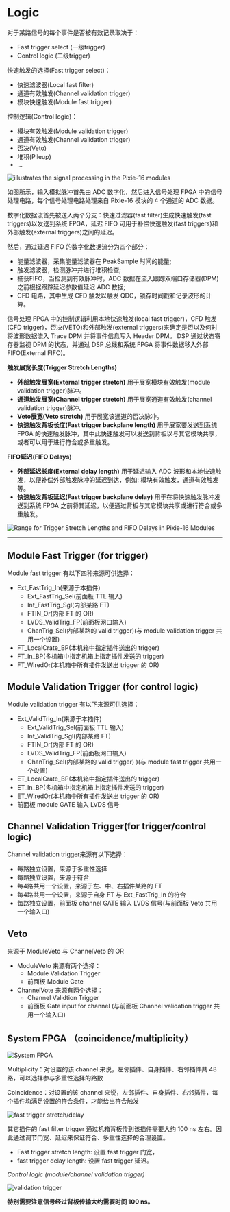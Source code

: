 <!-- Logic.md --- 
;; 
;; Description: 
;; Author: Hongyi Wu(吴鸿毅)
;; Email: wuhongyi@qq.com 
;; Created: 六 5月 26 09:17:06 2018 (+0800)
;; Last-Updated: 日 5月 19 21:43:00 2019 (+0800)
;;           By: Hongyi Wu(吴鸿毅)
;;     Update #: 11
;; URL: http://wuhongyi.cn -->

# Logic

<!-- toc -->

对于某路信号的每个事件是否被有效记录取决于：
- Fast trigger select (一级trigger)
- Control logic (二级trigger)

快速触发的选择(Fast trigger select)：
- 快速滤波器(Local fast filter)
- 通道有效触发(Channel validation trigger)
- 模块快速触发(Module fast trigger)

控制逻辑(Control logic)：
- 模块有效触发(Module validation trigger)
- 通道有效触发(Channel validation trigger)
- 否决(Veto)
- 堆积(Pileup)
- ...

![illustrates the signal processing in the Pixie-16 modules](/img/illustratesthesignalprocessinginthepixie16modules.png)

如图所示，输入模拟脉冲首先由 ADC 数字化，然后进入信号处理 FPGA 中的信号处理电路，每个信号处理电路处理来自 Pixie-16 模块的 4 个通道的 ADC 数据。

数字化数据流首先被送入两个分支：快速过滤器(fast filter)生成快速触发(fast triggers)以发送到系统 FPGA，延迟 FIFO 可用于补偿快速触发(fast triggers)和外部触发(external triggers)之间的延迟。

然后，通过延迟 FIFO 的数字化数据流分为四个部分：
 - 能量滤波器，采集能量滤波器在 PeakSample 时间的能量;
 - 触发滤波器，检测脉冲并进行堆积检查;
 - 捕获FIFO，当检测到有效脉冲时，ADC 数据在流入跟踪双端口存储器(DPM)之前根据跟踪延迟参数值延迟 ADC 数据;
 - CFD 电路，其中生成 CFD 触发以触发 QDC，锁存时间戳和记录波形的计算。

信号处理 FPGA 中的控制逻辑利用本地快速触发(local fast trigger)，CFD 触发(CFD trigger)，否决(VETO)和外部触发(external triggers)来确定是否以及何时将波形数据流入 Trace DPM 并将事件信息写入 Header DPM。 DSP 通过状态寄存器监视 DPM 的状态，并通过 DSP 总线和系统 FPGA 将事件数据移入外部FIFO(External FIFO)。



**触发展宽长度(Trigger Stretch Lengths)**

- **外部触发展宽(External trigger stretch)** 用于展宽模块有效触发(module validation trigger)脉冲。
- **通道触发展宽(Channel trigger stretch)** 用于展宽通道有效触发(channel validation trigger)脉冲。
- **Veto展宽(Veto stretch)** 用于展宽该通道的否决脉冲。
- **快速触发背板长度(Fast trigger backplane length)** 用于展宽要发送到系统 FPGA 的快速触发脉冲，其中此快速触发可以发送到背板以与其它模块共享，或者可以用于进行符合或多重触发。


**FIFO延迟(FIFO Delays)**

- **外部延迟长度(External delay length)** 用于延迟输入 ADC 波形和本地快速触发，以便补偿外部触发脉冲的延迟到达，例如: 模块有效触发，通道有效触发等。
- **快速触发背板延迟(Fast trigger backplane delay)** 用于在将快速触发脉冲发送到系统 FPGA 之前将其延迟，以便通过背板与其它模块共享或进行符合或多重触发。

![Range for Trigger Stretch Lengths and FIFO Delays in Pixie-16 Modules](/img/rangefortriggerstretchlengthsandfifodelayinpixie16modules.png)

-----

## Module Fast Trigger (for trigger)

Module fast trigger 有以下四种来源可供选择：
- Ext_FastTrig_In(来源于本插件)
	- Ext_FastTrig_Sel(前面板 TTL 输入)
	- Int_FastTrig_Sgl(内部某路 FT)
	- FTIN_Or(内部 FT 的 OR)
	- LVDS_ValidTrig_FP(前面板网口输入)
	- ChanTrig_Sel(内部某路的 valid trigger)(与 module validation trigger 共用一个设置)
- FT_LocalCrate_BP(本机箱中指定插件送出的 trigger)
- FT_In_BP(多机箱中指定机箱上指定插件发送的 trigger)
- FT_WiredOr(本机箱中所有插件发送出 trigger 的 OR)



## Module Validation Trigger (for control logic)

Module validation trigger 有以下来源可供选择：
- Ext_ValidTrig_In(来源于本插件)
	- Ext_ValidTrig_Sel(前面板 TTL 输入)
	- Int_ValidTrig_Sgl(内部某路 FT)
	- FTIN_Or(内部 FT 的 OR)
	- LVDS_ValidTrig_FP(前面板网口输入)
	- ChanTrig_Sel(内部某路的 valid trigger) )(与 module fast trigger 共用一个设置)
- ET_LocalCrate_BP(本机箱中指定插件送出的 trigger)
- ET_In_BP(多机箱中指定机箱上指定插件发送的 trigger)
- ET_WiredOr(本机箱中所有插件发送出 trigger 的 OR)
- 前面板 module GATE 输入 LVDS 信号



## Channel Validation Trigger(for trigger/control logic)

Channel validation trigger来源有以下选择：
- 每路独立设置，来源于多重性选择
- 每路独立设置，来源于符合
- 每4路共用一个设置，来源于左、中、右插件某路的 FT
- 每4路共用一个设置，来源于自身 FT 与 Ext_FastTrig_In 的符合
- 每路独立设置，前面板 channel GATE 输入 LVDS 信号(与前面板 Veto 共用一个输入口)


## Veto


来源于 ModuleVeto 与 ChannelVeto 的 OR
- ModuleVeto 来源有两个选择：
	- Module Validation Trigger
	- 前面板 Module Gate
- ChannelVote 来源有两个选择：
	- Channel Validtion Trigger
	- 前面板 Gate input for channel (与前面板 Channel validation trigger 共用一个输入口)


## System FPGA （coincidence/multiplicity）


![System FPGA](/img/SystemFPGA.png)

Multiplicity：对设置的该 channel 来说，左邻插件、自身插件、右邻插件共 48 路，可以选择参与多重性选择的路数

Coincidence：对设置的该 channel 来说，左邻插件、自身插件、右邻插件，每个插件均满足设置的符合条件，才能给出符合触发

![fast trigger stretch/delay](/img/fasttrigger_stretch_delay.png)

其它插件的 fast filter trigger 通过机箱背板传到该插件需要大约 100 ns 左右。因此通过调节门宽、延迟来保证符合、多重性选择的合理设置。
- Fast trigger stretch length: 设置 fast trigger 门宽，
- fast trigger delay length: 设置 fast trigger 延迟。

*Control logic (module/channel validation trigger)*

![validation trigger](/img/validationtrigger.png)

**特别需要注意信号经过背板传输大约需要时间 100 ns。**





<!-- Logic.md ends here -->
